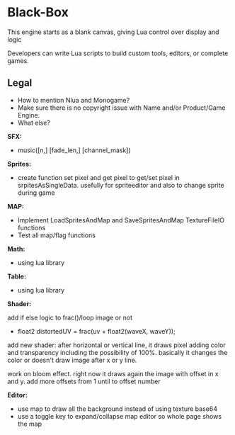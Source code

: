 # Black-Box

This engine starts as a blank canvas, giving Lua control over display and logic

Developers can write Lua scripts to build custom tools, editors, or complete games.

## Legal

- How to mention Nlua and Monogame?
- Make sure there is no copyright issue with Name and/or Product/Game Engine.
- What else?

**SFX:**

- music([n,] [fade_len,] [channel_mask])

**Sprites:**

- create function set pixel and get pixel to get/set pixel in srpitesAsSingleData. usefully for spriteeditor and also to change sprite during game

**MAP:**

- Implement LoadSpritesAndMap and SaveSpritesAndMap TextureFileIO functions
- Test all map/flag functions

**Math:**

- using lua library

**Table:**

- using lua library

**Shader:**

add if else logic to frac()/loop image or not 

-  float2 distortedUV = frac(uv + float2(waveX, waveY));

add new shader:
after horizontal or vertical line, it draws pixel adding color and transparency including the possibility of 100%. basically it changes the color or doesn't draw image after x or y line.

work on bloom effect.
right now it draws again the image with offset in x and y. add more offsets from 1 until to offset number

**Editor:**

- use map to draw all the background instead of using texture base64
- use a toggle key to expand/collapse map editor so whole page shows the map